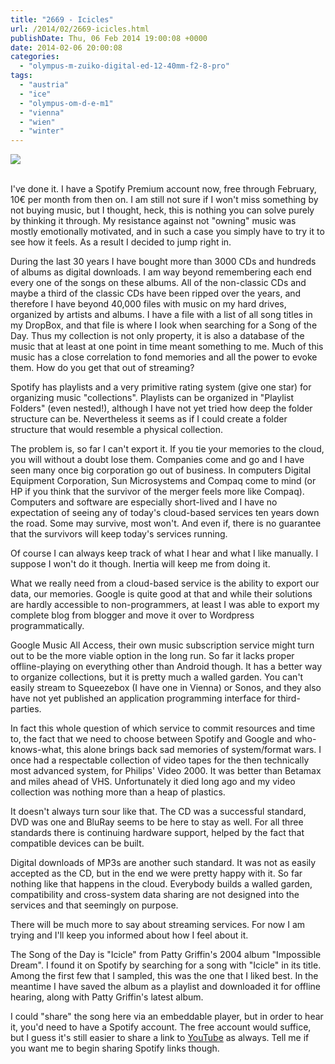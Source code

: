 ```yaml
---
title: "2669 - Icicles"
url: /2014/02/2669-icicles.html
publishDate: Thu, 06 Feb 2014 19:00:08 +0000
date: 2014-02-06 20:00:08
categories: 
  - "olympus-m-zuiko-digital-ed-12-40mm-f2-8-pro"
tags: 
  - "austria"
  - "ice"
  - "olympus-om-d-e-m1"
  - "vienna"
  - "wien"
  - "winter"
---
```

<div class="container">
<div class="center"><a target="_blank" href="https://d25zfm9zpd7gm5.cloudfront.net/1200x1200/2014/20140203_082314_lr.jpg"><img src="https://d25zfm9zpd7gm5.cloudfront.net/0600x0600/2014/20140203_082314_lr.jpg" /></a></div>
</div>
<br />

I've done it. I have a Spotify Premium account now, free through February, 10€ per month from then on. I am still not sure if I won't miss something by not buying music, but I thought, heck, this is nothing you can solve purely by thinking it through. My resistance against not "owning" music was mostly emotionally motivated, and in such a case you simply have to try it to see how it feels. As a result I decided to jump right in.

During the last 30 years I have bought more than 3000 CDs and hundreds of albums as digital downloads. I am way beyond remembering each end every one of the songs on these albums. All of the non-classic CDs and maybe a third of the classic CDs have been ripped over the years, and therefore I have beyond 40,000 files with music on my hard drives, organized by artists and albums. I have a file with a list of all song titles in my DropBox, and that file is where I look when searching for a Song of the Day. Thus my collection is not only property, it is also a database of the music that at least at one point in time meant something to me. Much of this music has a close correlation to fond memories and all the power to evoke them. How do you get that out of streaming?

Spotify has playlists and a very primitive rating system (give one star) for organizing music "collections". Playlists can be organized in "Playlist Folders" (even nested!), although I have not yet tried how deep the folder structure can be. Nevertheless it seems as if I could create a folder structure that would resemble a physical collection. 

The problem is, so far I can't export it. If you tie your memories to the cloud, you will without a doubt lose them. Companies come and go and I have seen many once big corporation go out of business. In computers Digital Equipment Corporation, Sun Microsystems and Compaq come to mind (or HP if you think that the survivor of the merger feels more like Compaq). Computers and software are especially short-lived and I have no expectation of seeing any of today's cloud-based services ten years down the road. Some may survive, most won't. And even if, there is no guarantee that the survivors will keep today's services running. 

Of course I can always keep track of what I hear and what I like manually. I suppose I won't do it though. Inertia will keep me from doing it.

What we really need from a cloud-based service is the ability to export our data, our memories. Google is quite good at that and while their solutions are hardly accessible to non-programmers, at least I was able to export my complete blog from blogger and move it over to Wordpress programmatically. 

Google Music All Access, their own music subscription service might turn out to be the more viable option in the long run. So far it lacks proper offline-playing on everything other than Android though. It has a better way to organize collections, but it is pretty much a walled garden. You can't easily stream to Squeezebox (I have one in Vienna) or Sonos, and they also have not yet published an application programming interface for third-parties.

In fact this whole question of which service to commit resources and time to, the fact that we need to choose between Spotify and Google and who-knows-what, this alone brings back sad memories of system/format wars. I once had a respectable collection of video tapes for the then technically most advanced system, for Philips' Video 2000. It was better than Betamax and miles ahead of VHS. Unfortunately it died long ago and my video collection was nothing more than a heap of plastics. 

It doesn't always turn sour like that. The CD was a successful standard, DVD was one and BluRay seems to be here to stay as well. For all three standards there is continuing hardware support, helped by the fact that compatible devices can be built.

Digital downloads of MP3s are another such standard. It was not as easily accepted as the CD, but in the end we were pretty happy with it. So far nothing like that happens in the cloud. Everybody builds a walled garden, compatibility and cross-system data sharing are not designed into the services and that seemingly on purpose.

 There will be much more to say about streaming services. For now I am trying and I'll keep you informed about how I feel about it.

The Song of the Day is "Icicle" from Patty Griffin's 2004 album "Impossible Dream". I found it on Spotify by searching for a song with "Icicle" in its title. Among the first few that I sampled, this was the one that I liked best. In the meantime I have saved the album as a playlist and downloaded it for offline hearing, along with Patty Griffin's latest album. 

I could "share" the song here via an embeddable player, but in order to hear it, you'd need to have a Spotify account. The free account would suffice, but I guess it's still easier to share a link to <a href="https://www.youtube.com/watch?v=4l42P684yK0" target="_blank">YouTube</a> as always. Tell me if you want me to begin sharing Spotify links though.
